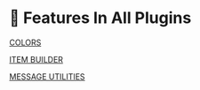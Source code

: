 # 🌌 Features In All Plugins

[COLORS](Colors.md)

[ITEM BUILDER](Item-Builder.md)

[MESSAGE UTILITIES](Message-Utilities.md)